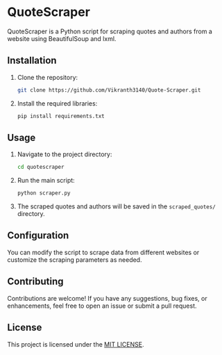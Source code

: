 QuoteScraper
============

QuoteScraper is a Python script for scraping quotes and authors from a website using BeautifulSoup and lxml.

Installation
------------

1.  Clone the repository:
    
    ```bash
    git clone https://github.com/Vikranth3140/Quote-Scraper.git
    ```

2.  Install the required libraries:
    
    ```bash
    pip install requirements.txt
    ```

Usage
-----

1.  Navigate to the project directory:
    
    ```bash
    cd quotescraper
    ```

2.  Run the main script:
    
    ```bash
    python scraper.py
    ```
    
3.  The scraped quotes and authors will be saved in the `scraped_quotes/` directory.
    

Configuration
-------------

You can modify the script to scrape data from different websites or customize the scraping parameters as needed.

Contributing
------------

Contributions are welcome! If you have any suggestions, bug fixes, or enhancements, feel free to open an issue or submit a pull request.

License
-------

This project is licensed under the [MIT LICENSE](LICENSE).